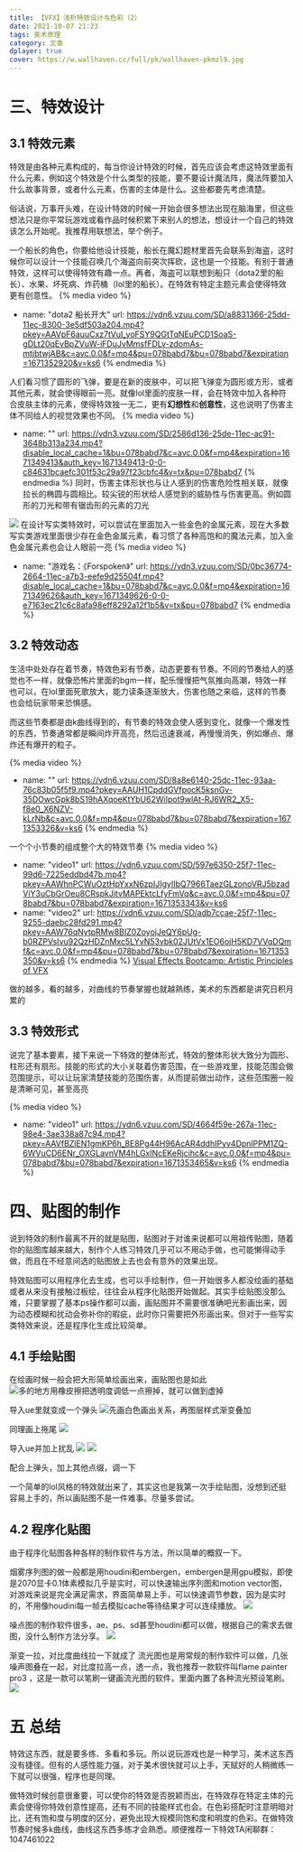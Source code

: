 ```yaml
---
title: 【VFX】浅析特效设计与色彩（2）
date: 2021-10-07 21:23
tags: 美术原理
category: 文章
dplayer: true
cover: https://w.wallhaven.cc/full/pk/wallhaven-pkmzl9.jpg
---
```

# 三、特效设计
## 3.1 特效元素
特效是由各种元素构成的，每当你设计特效的时候，首先应该会考虑这特效里面有什么元素，例如这个特效是个什么类型的技能，要不要设计魔法阵，魔法阵要加入什么故事背景，或者什么元素，伤害的主体是什么。这些都要先考虑清楚。

俗话说，万事开头难，在设计特效的时候一开始会很多想法出现在脑海里，但这些想法只是你平常玩游戏或看作品时候积累下来别人的想法，想设计一个自己的特效该怎么开始呢。我推荐用联想法，举个例子。

一个船长的角色，你要给他设计技能，船长在魔幻题材里首先会联系到海盗，这时候你可以设计一个技能召唤几个海盗向前突次挥砍，这也是一个技能。有别于普通特效，这样可以使得特效有趣一点。再者，海盗可以联想到船只（dota2里的船长）、水果、坏死病、炸药桶（lol里的船长）。在特效有特定主题元素会使得特效更有创意性。
{% media video %}
- name: "dota2 船长开大"
  url: https://vdn6.vzuu.com/SD/a8831366-25dd-11ec-8300-3e5df503a204.mp4?pkey=AAVpF6auuCxz7tVuI_yoFSY9QGtTqNEuPCD1SoaS-gDLt20qEvBpZVuW-iFDuJvMmsfFDLv-zdomAs-mtjbtwjAB&c=avc.0.0&f=mp4&pu=078babd7&bu=078babd7&expiration=1671352920&v=ks6
{% endmedia %}


人们看习惯了圆形的飞弹，要是在新的皮肤中，可以把飞弹变为圆形或方形，或者其他元素，就会使得眼前一亮。就像lol里面的皮肤一样，会在特效中加入各种符合皮肤主体的元素，使得特效独一无二，更有**幻想性**和**创意性**，这也说明了伤害主体不同给人的视觉效果也不同。
{% media video %}
- name: ""
  url: https://vdn3.vzuu.com/SD/2586d136-25de-11ec-ac91-3648b313a234.mp4?disable_local_cache=1&bu=078babd7&c=avc.0.0&f=mp4&expiration=1671349413&auth_key=1671349413-0-0-c84631bcaefc301f53c29a97f23cbfc4&v=tx&pu=078babd7
  {% endmedia %}
同时，伤害主体形状也与让人感到的伤害危险性相关联，就像拉长的椭圆与圆相比。较尖锐的形状给人感觉到的威胁性与伤害更高。例如圆形的刀光和带有锯齿形的元素的刀光

![](https://pic1.zhimg.com/v2-ab2da508e66a1dbe468999412f9f3434_b.jpg)
在设计写实类特效时，可以尝试在里面加入一些金色的金属元素，现在大多数写实类游戏里面很少存在金色金属元素，看习惯了各种高饱和的魔法元素，加入金色金属元素也会让人眼前一亮
{% media video %}
- name: "游戏名：《Forspoken》"
  url: https://vdn3.vzuu.com/SD/0bc36774-2664-11ec-a7b3-eefe9d25504f.mp4?disable_local_cache=1&bu=078babd7&c=avc.0.0&f=mp4&expiration=1671349626&auth_key=1671349626-0-0-e7163ec21c6c8afa98eff8292a12f1b5&v=tx&pu=078babd7
  {% endmedia %}
## 3.2 特效动态

生活中处处存在着节奏，特效色彩有节奏，动态更要有节奏。不同的节奏给人的感觉也不一样，就像恐怖片里面的bgm一样，配乐慢慢把气氛推向高潮，特效一样也可以，在lol里面死歌放大，能力读条逐渐放大，伤害也随之来临，这样的节奏也会给玩家带来恐惧感。

而这些节奏都是由k曲线得到的，有节奏的特效会使人感到变化，就像一个爆发性的东西，节奏通常都是瞬间炸开高亮，然后迅速衰减，再慢慢消失，例如爆点、爆炸还有爆开的粒子。

{% media video %}
- name: ""
  url: https://vdn6.vzuu.com/SD/8a8e6140-25dc-11ec-93aa-76c83b05f5f9.mp4?pkey=AAUH1CpddGVfpocK5ksnGv-35DOwcGpk8bS19hAXqoeKtYbU62WiIpot9wlAt-RJ6WR2_X5-f8e0_X6NZV-kLrNb&c=avc.0.0&f=mp4&pu=078babd7&bu=078babd7&expiration=1671353326&v=ks6
  {% endmedia %}

一个个小节奏的组成整个大的特效节奏
{% media video %}
- name: "video1"
  url: https://vdn6.vzuu.com/SD/597e6350-25f7-11ec-99d6-7225eddbd47b.mp4?pkey=AAWhnPCWuOztHpYxxN6zpIJIgyIIbQ7966TaezGLzonoVRJ5bzadViY3uCbGrOeu8CRspkJitvMAPEktcLfyFmVq&c=avc.0.0&f=mp4&pu=078babd7&bu=078babd7&expiration=1671353343&v=ks6
- name: "video2"
  url: https://vdn6.vzuu.com/SD/adb7ccae-25f7-11ec-9255-daebc28fd291.mp4?pkey=AAW76qNytpRMw8BIZ0ZoyojJeQY6pUg-b0RZPVsIvu92QzHDZnMxc5LYvN53vbk02JUtVx1EO6ojH5KD7VVqDQmf&c=avc.0.0&f=mp4&pu=078babd7&bu=078babd7&expiration=1671353350&v=ks6
{% endmedia %}
[Visual Effects Bootcamp: Artistic Principles of VFX](https://link.zhihu.com/?target=https%3A//www.youtube.com/watch%3Fv%3D-L2JvngkkWw)

做的越多，看的越多，对曲线的节奏掌握也就越熟练，美术的东西都是讲究日积月累的

## 3.3 特效形式

说完了基本要素，接下来说一下特效的整体形式，特效的整体形状大致分为圆形、柱形还有扇形。技能的形式的大小关联着伤害范围，在一些游戏里，技能范围会做范围提示，可以让玩家清楚技能的范围伤害，从而提前做出动作，这些范围圈一般是清晰可见，甚至高亮

{% media video %}
- name: "video1"
  url: https://vdn6.vzuu.com/SD/4664f59e-267a-11ec-98e4-3ae338a87c94.mp4?pkey=AAVfBZlEN1gmKP6h_8E8Pg44H96AcAR4ddhIPyv4DpnlPPM1ZQ-6WVuCD6ENr_OXGLavnVM4hLGxlNcEKeRjcihc&c=avc.0.0&f=mp4&pu=078babd7&bu=078babd7&expiration=1671353465&v=ks6
  {% endmedia %}

# 四、贴图的制作


说到特效的制作最离不开的就是贴图，贴图对于对谁来说都可以用祖传贴图，随着你的贴图库越来越大，制作个人练习特效几乎可以不用动手做，也可能懒得动手做，而且在不经意间选的贴图放上去也会有意外的效果出现。

特效贴图可以用程序化去生成，也可以手绘制作，但一开始很多人都没绘画的基础或者从来没有接触过板绘，往往会从程序化贴图开始做起。其实手绘贴图没那么难，只要掌握了基本ps操作都可以画，画贴图并不需要很准确吧光影画出来，因为动态模糊和扰动会弥补你的暇疵，此时你只需要把外形画出来。但对于一些写实类特效来说，还是程序化生成比较简单。

## 4.1 手绘贴图

在绘画时候一般会把大形简单绘画出来，画贴图也是如此
![](https://pic1.zhimg.com/80/v2-ea2f01083c4ac443bf25eedd70ba13e8_720w.webp
"多的地方用橡皮擦把透明度调低一点擦掉，就可以做到虚掉"
)

导入ue里就变成一个弹头
![](https://pic4.zhimg.com/80/v2-1615cac09bfb81b939ab2de9b5a9d547_720w.webp "先画白色画出关系，再图层样式渐变叠加"
)


同理画上拖尾
![](https://pic4.zhimg.com/80/v2-4bf3ed9eda23b81a22f00e727926a7fb_720w.webp
)


导入ue并加上扰乱
![](https://pic4.zhimg.com/80/v2-44defd79a4b1137d129cbc84c282eb4b_720w.webp
)
![](https://pic3.zhimg.com/80/v2-5510898d7186f1ede4b64c23299a69f6_720w.webp
)

配合上弹头，加上其他点缀，调一下


一个简单的lol风格的特效就出来了，其实这也是我第一次手绘贴图，没想到还挺容易上手的，所以画贴图不是一件难事。尽量多尝试。

## 4.2 程序化贴图

由于程序化贴图各种各样的制作软件与方法，所以简单的概叙一下。

烟雾序列图的做一般都是用houdini和embergen，embergen是用gpu模拟，即使是2070显卡0.1体素模拟几乎是实时，可以快速输出序列图和motion vector图，对游戏来说是完全满足需求，界面简单易上手，可以快速调节参数，因为是实时的，不用像houdini每一帧去模拟cache等待结果才可以连续播放。
![](https://pic4.zhimg.com/80/v2-51636e160a57b3fcc4514a700eacd2b3_720w.webp
)

噪点图的制作软件很多，ae、ps、sd甚至houdini都可以做，根据自己的需求去做图，没什么制作方法分享。
![](https://pic4.zhimg.com/80/v2-09242e54234e16c52f9480f98c5c1737_720w.webp
)

渐变一拉，对比度曲线拉一下就成了
流光图也是用常规的制作软件可以做，几张噪声图叠在一起，对比度拉高一点，透一点，我也推荐一款软件叫flame painter pro3 ，这是一款可以笔刷一键画流光图的软件，里面内置了各种流光预设笔刷。
![](https://pic1.zhimg.com/80/v2-d7d4c740ea4cd36acdc40c79c0b093c8_720w.webp
)



# 五 总结


特效这东西，就是要多练、多看和多玩。所以说玩游戏也是一种学习，美术这东西没有捷径。但有的人感性能力强，对于美术很快就可以上手，天赋好的人稍微练一下就可以很强，程序也是同理。

做特效时候创意很重要，可以使你的特效是否脱颖而出，在特效存在特定主体的元素会使得你特效创意性提高，还有不同的技能样式也会。在色彩搭配时注意明暗对比，还有饱和度与明度的区分，避免出现大规模同饱和度和明度的色彩。在做特效节奏时候多k曲线，曲线这东西多练才会熟悉。顺便推荐一下特效TA闲聊群：1047461022
